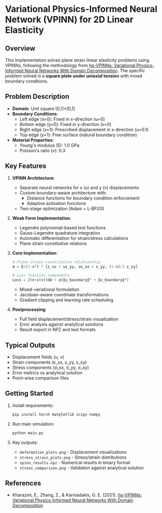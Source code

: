 # Variational Physics-Informed Neural Network (VPINN) for 2D Linear Elasticity

## Overview
This implementation solves plane strain linear elasticity problems using VPINNs, following the methodology from [hp-VPINNs: Variational Physics-Informed Neural Networks With Domain Decomposition](https://arxiv.org/abs/2104.13865). The specific problem solved is a **square plate under uniaxial tension** with mixed boundary conditions.

## Problem Description
- **Domain**: Unit square [0,1]×[0,1]
- **Boundary Conditions**:
  - Left edge (x=0): Fixed in x-direction (u=0)
  - Bottom edge (y=0): Fixed in y-direction (v=0)
  - Right edge (x=1): Prescribed displacement in x-direction (u=0.1)
  - Top edge (y=1): Free surface (natural boundary condition)
- **Material Properties**:
  - Young's modulus (E): 1.0 GPa
  - Poisson's ratio (ν): 0.3

## Key Features
1. **VPINN Architecture**:
   - Separate neural networks for x (u) and y (v) displacements
   - Custom boundary-aware architecture with:
     - Distance functions for boundary condition enforcement
     - Adaptive activation functions
   - Two-stage optimization (Adam + L-BFGS)

2. **Weak Form Implementation**:
   - Legendre polynomial-based test functions
   - Gauss-Legendre quadrature integration
   - Automatic differentiation for strain/stress calculations
   - Plane strain constitutive relations

3. **Core Implementation**:
   ```python
   # Plane strain constitutive relationship
   σ = E/(1-ν²) * [ε_xx + νε_yy, νε_xx + ε_yy, (1-ν)/2 ε_xy]
   
   # Loss function components
   Loss = ∫(σ:ε(ν))dΩ + α(‖u_boundary‖² + ‖v_boundary‖²)
   ```
   - Mixed-variational formulation
   - Jacobian-aware coordinate transformations
   - Gradient clipping and learning rate scheduling

4. **Postprocessing**:
   - Full field displacement/stress/strain visualization
   - Error analysis against analytical solutions
   - Result export in NPZ and text formats

## Typical Outputs
- Displacement fields (u, v)
- Strain components (ε_xx, ε_yy, ε_xy)
- Stress components (σ_xx, σ_yy, σ_xy)
- Error metrics vs analytical solution
- Point-wise comparison files

## Getting Started
1. Install requirements:
   ```bash
   pip install torch matplotlib scipy numpy
   ```

2. Run main simulation:
   ```bash
   python main.py
   ```

3. Key outputs:
   - `deformation_plots.png` - Displacement visualizations
   - `stress_strain_plots.png` - Stress/strain distributions
   - `vpinn_results.npz` - Numerical results in binary format
   - `stress_comparison.png` - Validation against analytical solution

## References
- Kharazmi, E., Zhang, Z., & Karniadakis, G. E. (2021). [hp-VPINNs: Variational Physics-Informed Neural Networks With Domain Decomposition](https://arxiv.org/abs/2104.13865)
